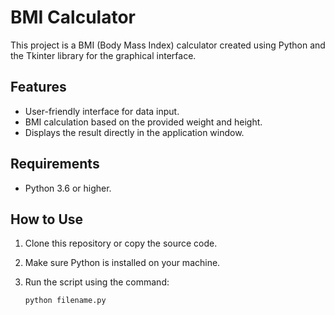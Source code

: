 # BMI Calculator

This project is a BMI (Body Mass Index) calculator created using Python and the Tkinter library for the graphical interface.

## Features

- User-friendly interface for data input.  
- BMI calculation based on the provided weight and height.  
- Displays the result directly in the application window.  

## Requirements

- Python 3.6 or higher.  

## How to Use

1. Clone this repository or copy the source code.  
2. Make sure Python is installed on your machine.  
3. Run the script using the command:  

   ```sh
   python filename.py
